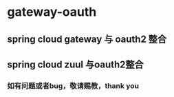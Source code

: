 # gateway-oauth
## spring cloud gateway 与 oauth2 整合
## spring cloud zuul 与oauth2整合
### 如有问题或者bug，敬请赐教，thank you
